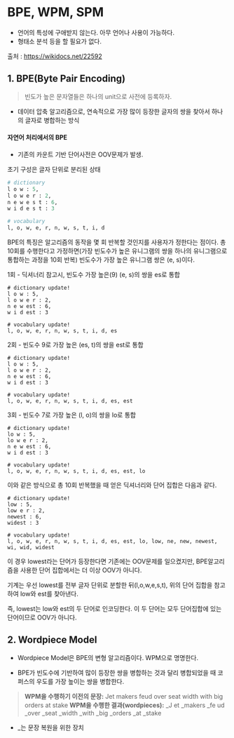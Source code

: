 # BPE, WPM, SPM

- 언어의 특성에 구애받지 않는다. 아무 언어나 사용이 가능하다.
- 형태소 분석 등을 할 필요가 없다.







출처 : https://wikidocs.net/22592

## 1. BPE(Byte Pair Encoding)

> 빈도가 높은 문자열들은 하나의 unit으로 사전에 등록하자.



- 데이터 압축 알고리즘으로, 연속적으로 가장 많이 등장한 글자의 쌍을 찾아서 하나의 글자로 병합하는 방식

#### 자연어 처리에서의 BPE

- 기존의 카운트 기반 단어사전은 OOV문제가 발생.

초기 구성은 글자 단위로 분리된 상태

```python
# dictionary
l o w : 5,  
l o w e r : 2,  
n e w e s t : 6,  
w i d e s t : 3
```

```python
# vocabulary
l, o, w, e, r, n, w, s, t, i, d
```

BPE의 특징은 알고리즘의 동작을 몇 회 반복할 것인지를 사용자가 정한다는 점이다. 총 10회를 수행한다고 가정하면(가장 빈도수가 높은 유니그램의 쌍을 하나의 유니그램으로 통합하는 과정을 10회 반복) 빈도수가 가장 높은 유니그램 쌍은 (e, s)이다.

1회 - 딕셔너리 참고시, 빈도수 가장 높은(9) (e, s)의 쌍을 es로 통합

```
# dictionary update!
l o w : 5,
l o w e r : 2,
n e w est : 6,
w i d est : 3
```

```
# vocabulary update!
l, o, w, e, r, n, w, s, t, i, d, es
```

2회 - 빈도수 9로 가장 높은 (es, t)의 쌍을 est로 통합

```
# dictionary update!
l o w : 5,
l o w e r : 2,
n e w est : 6,
w i d est : 3
```

```
# vocabulary update!
l, o, w, e, r, n, w, s, t, i, d, es, est
```

3회 - 빈도수 7로 가장 높은 (l, o)의 쌍을 lo로 통합

```
# dictionary update!
lo w : 5,
lo w e r : 2,
n e w est : 6,
w i d est : 3
```

```
# vocabulary update!
l, o, w, e, r, n, w, s, t, i, d, es, est, lo
```

이와 같은 방식으로 총 10회 반복했을 때 얻은 딕셔너리와 단어 집합은 다음과 같다.

```
# dictionary update!
low : 5,
low e r : 2,
newest : 6,
widest : 3
```

```
# vocabulary update!
l, o, w, e, r, n, w, s, t, i, d, es, est, lo, low, ne, new, newest, wi, wid, widest
```

이 경우 lowest라는 단어가 등장한다면 기존에는 OOV문제를 일으켰지만, BPE알고리즘을 사용한 단어 집합에서는 더 이상 OOV가 아니다.

기계는 우선 lowest를 전부 글자 단위로 분할한 뒤(l,o,w,e,s,t), 위의 단어 집합을 참고하여 low와 est를 찾아낸다.

즉, lowest는 low와 est의 두 단어로 인코딩한다. 이 두 단어는 모두 단어집합에 있는 단어이므로 OOV가 아니다.



## 2. Wordpiece Model

- Wordpiece Model은 BPE의 변형 알고리즘이다. WPM으로 명명한다.

- BPE가 빈도수에 기반하여 많이 등장한 쌍을 병합하는 것과 달리 병합되었을 때 코퍼스의 우도를 가장 높이는 쌍을 병합한다.

> **WPM을 수행하기 이전의 문장:** Jet makers feud over seat width with big orders at stake
> **WPM을 수행한 결과(wordpieces):** _J et _makers _fe ud _over _seat _width _with _big _orders _at _stake

- _는 문장 복원을 위한 장치